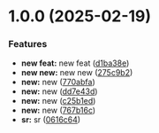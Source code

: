# 1.0.0 (2025-02-19)


### Features

* **new feat:** new feat ([d1ba38e](https://github.com/leocodeio/semantic-release-local/commit/d1ba38e39efd953289c2e5ef55bc6dfab9207b03))
* **new new:** new new ([275c9b2](https://github.com/leocodeio/semantic-release-local/commit/275c9b25d0026effc3fb1c38db4b4d35da299567))
* **new:** new ([770abfa](https://github.com/leocodeio/semantic-release-local/commit/770abfa42a941824b0905a7d4bef363adfff4d50))
* **new:** new ([dd7e43d](https://github.com/leocodeio/semantic-release-local/commit/dd7e43dac2e4dffcbaa2ac956da8f33baa066471))
* **new:** new ([c25b1ed](https://github.com/leocodeio/semantic-release-local/commit/c25b1ed6bb09cab323e7dc992f3bd75ca83d56c2))
* **new:** new ([767b16c](https://github.com/leocodeio/semantic-release-local/commit/767b16c8a2294269e19c5c1aae1d8cf19d741786))
* **sr:** sr ([0616c64](https://github.com/leocodeio/semantic-release-local/commit/0616c641be088fe1e253900d9c729f1339c5fa0f))
